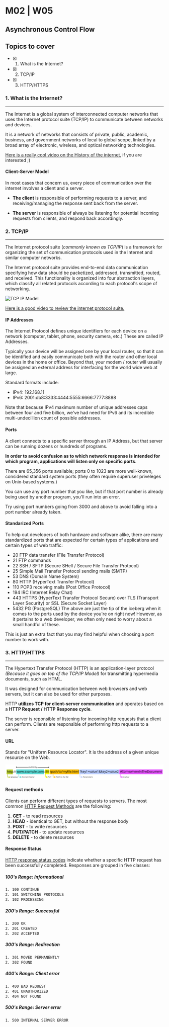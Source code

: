 # M02 | W05

## Asynchronous Control Flow

## Topics to cover

- [x] 1. What is the Internet?
- [x] 2. TCP/IP
- [x] 3. HTTP/HTTPS

### 1. What is the Internet?
---
The Internet is a global system of interconnected computer networks that uses the Internet protocol suite (TCP/IP) to communicate between networks and devices.

It is a network of networks that consists of private, public, academic, business, and government networks of local to global scope, linked by a broad array of electronic, wireless, and optical networking technologies.

[Here is a really cool video on the History of the internet](https://www.youtube.com/watch?v=9hIQjrMHTv4), if you are interested ;)

#### Client-Server Model

In most cases that concern us, every piece of communication over the internet involves a client and a server.

- **The client** is responsible of performing requests to a server, and receiving/managing the response sent back from the server.

- **The server** is responsible of always be listening for potential incoming requests from clients, and respond back accordingly.

### 2. TCP/IP
---

The Internet protocol suite (_commonly known as TCP/IP_) is a framework for organizing the set of communication protocols used in the Internet and similar computer networks.

The Internet protocol suite provides end-to-end data communication specifying how data should be packetized, addressed, transmitted, routed, and received. This functionality is organized into four abstraction layers, which classify all related protocols according to each protocol's scope of networking.

![TCP IP Model](https://upload.wikimedia.org/wikipedia/commons/thumb/3/3b/UDP_encapsulation.svg/525px-UDP_encapsulation.svg.png)

<a href="https://www.youtube.com/watch?v=keeqnciDVOo">Here is a good video to review the internet protocol suite.</a>

#### IP Addresses

The Internet Protocol defines unique identifiers for each device on a network (computer, tablet, phone, security camera, etc.) These are called IP Addresses.

Typically your device will be assigned one by your local router, so that it can be identified and easily communicate both with the router and other local devices in the home or office. Beyond that, your modem / router will usually be assigned an external address for interfacing for the world wide web at large.

Standard formats include:

- IPv4: 192.168.11
- IPv6: 2001:db8:3333:4444:5555:6666:7777:8888

Note that because IPv4 maximum number of unique addresses caps between four and five billion, we've had need for IPv6 and its incredible multi-undecillion count of possible addresses.

#### Ports

A client connects to a specific server through an IP Address, but that server can be running dozens or hundreds of programs. 

**In order to avoid confusion as to which network response is intended for which program, applications will listen only on specific ports**.

There are 65,356 ports available; ports 0 to 1023 are more well-known, considered standard system ports (they often require superuser priveleges on Unix-based systems.)

You can use any port number that you like, but if that port number is already being used by another program, you'll run into an error.

Try using port numbers going from 3000 and above to avoid falling into a port number already taken.

#### Standarized Ports

To help out developers of both hardware and software alike, there are many standardized ports that are expected for certain types of applications and certain types of web traffic:

- 20 FTP data transfer (File Transfer Protocol)
- 21 FTP commands
- 22 SSH / SFTP (Secure SHell / Secure File Transfer Protocol)
- 25 Simple Mail Transfer Protocol sending mails (SMTP)
- 53 DNS (Domain Name System)
- 80 HTTP (HyperText Transfer Protocol)
- 110 POP3 receiving mails (Post Office Protocol)
- 194 IRC (Internet Relay Chat)
- 443 HTTPS (HyperText Transfer Protocol Secure) over TLS (Transport Layer Security) or SSL (Secure Socket Layer)
- 5432 PG (PostgreSQL)
The above are just the tip of the iceberg when it comes to the ports used by the device you're on right now! However, as it pertains to a web developer, we often only need to worry about a small handful of these.

This is just an extra fact that you may find helpful when choosing a port number to work with.

### 3. HTTP/HTTPS
---

The Hypertext Transfer Protocol (HTTP) is an application-layer protocol _(Because it goes on top of the TCP/IP Model)_ for transmitting hypermedia documents, such as HTML.

It was designed for communication between web browsers and web servers, but it can also be used for other purposes.

HTTP **utilizes TCP for client-server communication** and operates based on a **HTTP Request / HTTP Response cycle**.

The server is reponsible of listening for incoming http requests that a client can perform. Clients are responsible of performing http requests to a server. 

#### URL

Stands for "Uniform Resource Locator". It is the address of a given unique resource on the Web.

![URL](https://github.com/C-Shi/lhl-flex-lecture/blob/842f1219a19b3109e48bdf1cf22779d8c5f0a359/module_2/tcp_and_http/image/url.png?raw=true)

#### Request methods

Clients can perform different types of requests to servers. The most common [HTTP Request Methods](https://developer.mozilla.org/en-US/docs/Web/HTTP/Methods) are the following:

1. **GET** - to read resources
2. **HEAD** - identical to GET, but without the response body
3. **POST** - to write resources
4. **PUT/PATCH** - to update resources
5. **DELETE** - to delete resources

#### Response Status

[HTTP response status codes](https://developer.mozilla.org/en-US/docs/Web/HTTP/Status) indicate whether a specific HTTP request has been successfully completed. Responses are grouped in five classes:

##### 100's Range: Informational
    1. 100 CONTINUE
    2. 101 SWITCHING PROTOCOLS
    3. 102 PROCESSING

##### 200's Range: Successful
    1. 200 OK
    2. 201 CREATED
    3. 202 ACCEPTED

##### 300's Range: Redirection
    1. 301 MOVED PERMANENTLY
    2. 302 FOUND

##### 400's Range: Client error
    1. 400 BAD REQUEST
    2. 401 UNAUTHORIZED
    3. 404 NOT FOUND

##### 500's Range: Server error
    1. 500 INTERNAL SERVER ERROR

